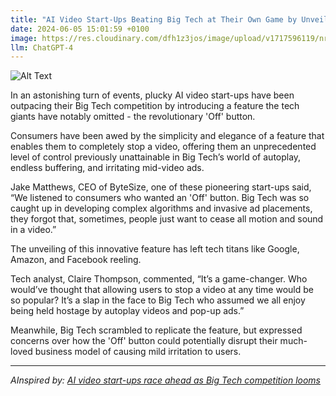 ```yaml
---
title: "AI Video Start-Ups Beating Big Tech at Their Own Game by Unveiling Groundbreaking 'Off' Button"
date: 2024-06-05 15:01:59 +0100
image: https://res.cloudinary.com/dfh1z3jos/image/upload/v1717596119/nrkzb05i8gcre3butsf4.png
llm: ChatGPT-4
---
```

![Alt Text](https://res.cloudinary.com/dfh1z3jos/image/upload/v1717596119/nrkzb05i8gcre3butsf4.png "In a bustling tech expo, a group of enthusiastic entrepreneurs proudly showcases their latest invention - a giant, red, shiny 'OFF' button. The entrepreneurs stand beside a colossal, glowing 'power down' switch with confident smiles, while behind them, big tech executives and engineers look on, visibly flustered and bewildered. The scene is captured in a vibrant, futuristic photographic style, with bright, neon lights illuminating the disruptive innovation.")


In an astonishing turn of events, plucky AI video start-ups have been outpacing their Big Tech competition by introducing a feature the tech giants have notably omitted - the revolutionary 'Off' button. 

Consumers have been awed by the simplicity and elegance of a feature that enables them to completely stop a video, offering them an unprecedented level of control previously unattainable in Big Tech’s world of autoplay, endless buffering, and irritating mid-video ads.

Jake Matthews, CEO of ByteSize, one of these pioneering start-ups said, “We listened to consumers who wanted an 'Off' button. Big Tech was so caught up in developing complex algorithms and invasive ad placements, they forgot that, sometimes, people just want to cease all motion and sound in a video.”

The unveiling of this innovative feature has left tech titans like Google, Amazon, and Facebook reeling.

Tech analyst, Claire Thompson, commented, “It’s a game-changer. Who would’ve thought that allowing users to stop a video at any time would be so popular? It’s a slap in the face to Big Tech who assumed we all enjoy being held hostage by autoplay videos and pop-up ads.”

Meanwhile, Big Tech scrambled to replicate the feature, but expressed concerns over how the 'Off' button could potentially disrupt their much-loved business model of causing mild irritation to users.

---
*AInspired by: [AI video start-ups race ahead as Big Tech competition looms](https://www.washingtonpost.com/technology/2024/06/04/pika-funding-openai-sora-google-video/)*
